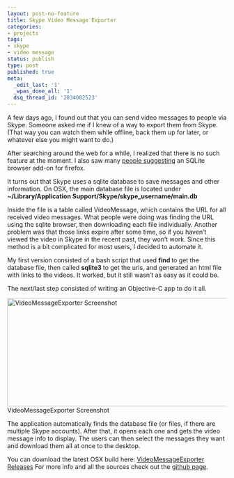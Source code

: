 ```yaml
---
layout: post-no-feature
title: Skype Video Message Exporter
categories:
- projects
tags:
- skype
- video message
status: publish
type: post
published: true
meta:
  _edit_last: '1'
  _wpas_done_all: '1'
  dsq_thread_id: '2034082523'
---
```

A few days ago, I found out that you can send video messages to people via Skype. Someone asked me if I knew of a way to export them from Skype. (That way you can watch them while offline, back them up for later, or whatever else you might want to do.)

After searching around the web for a while, I realized that there is no such feature at the moment. I also saw many <a href="http://community.skype.com/t5/Windows-desktop-client/Save-a-received-Video-Message/td-p/1716649">people suggesting</a> an SQLite browser add-on for firefox.

It turns out that Skype uses a sqlite database to save messages and other information. On OSX, the main database file is located under <strong>~/Library/Application Support/Skype/skype_username/main.db</strong>

Inside the file is a table called VideoMessage, which contains the URL for all received video messages. What people were doing was finding the URL using the sqlite browser, then downloading each file individually. Another problem was that those links expire after some time, so if you haven’t viewed the video in Skype in the recent past, they won’t work. Since this method is a bit complicated for most users, I decided to automate it.

My first version consisted of a bash script that used <b>find </b>to get the database file, then called <b>sqlite3 </b>to get the urls, and generated an html file with links to the videos. It worked, but it still wasn’t as easy as it could be.

The next/last step consisted of writing an Objective-C app to do it all.

<a href="http://alvarop.com/wp-content/uploads/2013/12/Screen-Shot-2013-12-07-at-4.28.34-PM.png"><img class="size-large wp-image-411 " title="VideoMessageExporter Screenshot" alt="VideoMessageExporter Screenshot" src="http://alvarop.com/wp-content/uploads/2013/12/Screen-Shot-2013-12-07-at-4.28.34-PM-640x249.png" width="640" height="249" /></a> VideoMessageExporter Screenshot

The application automatically finds the database file (or files, if there are multiple Skype accounts). After that, it opens each one and gets the video message info to display. The users can then select the messages they want and download them all at once to the desktop.

You can download the latest OSX build here: <a href="https://github.com/alvarop/VideoMessageExporter/releases">VideoMessageExporter Releases</a>
For more info and all the sources check out the <a href="https://github.com/alvarop/VideoMessageExporter">github page</a>.
